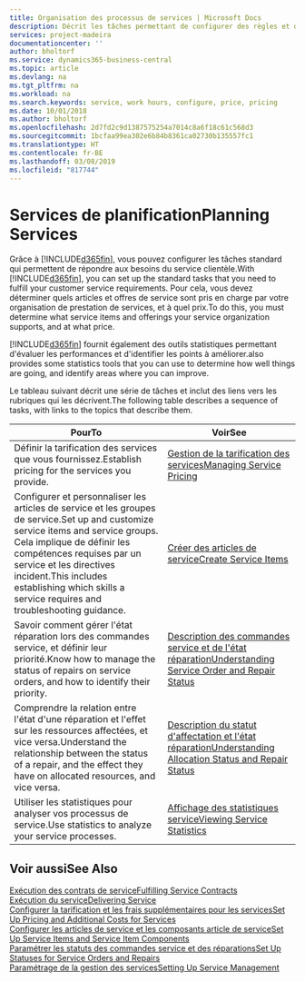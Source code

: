 ```yaml
---
title: Organisation des processus de services | Microsoft Docs
description: Décrit les tâches permettant de configurer des règles et des valeurs pour définir vos stratégies de services et vos processus de vente.
services: project-madeira
documentationcenter: ''
author: bholtorf
ms.service: dynamics365-business-central
ms.topic: article
ms.devlang: na
ms.tgt_pltfrm: na
ms.workload: na
ms.search.keywords: service, work hours, configure, price, pricing
ms.date: 10/01/2018
ms.author: bholtorf
ms.openlocfilehash: 2d7fd2c9d1387575254a7014c8a6f18c61c568d3
ms.sourcegitcommit: 1bcfaa99ea302e6b84b8361ca02730b135557fc1
ms.translationtype: HT
ms.contentlocale: fr-BE
ms.lasthandoff: 03/08/2019
ms.locfileid: "817744"
---
```

# <a name="planning-services"></a><span data-ttu-id="438d9-103">Services de planification</span><span class="sxs-lookup"><span data-stu-id="438d9-103">Planning Services</span></span>
<span data-ttu-id="438d9-104">Grâce à [!INCLUDE[d365fin](includes/d365fin_md.md)], vous pouvez configurer les tâches standard qui permettent de répondre aux besoins du service clientèle.</span><span class="sxs-lookup"><span data-stu-id="438d9-104">With [!INCLUDE[d365fin](includes/d365fin_md.md)], you can set up the standard tasks that you need to fulfill your customer service requirements.</span></span> <span data-ttu-id="438d9-105">Pour cela, vous devez déterminer quels articles et offres de service sont pris en charge par votre organisation de prestation de services, et à quel prix.</span><span class="sxs-lookup"><span data-stu-id="438d9-105">To do this, you must determine what service items and offerings your service organization supports, and at what price.</span></span>   

[!INCLUDE[d365fin](includes/d365fin_md.md)] <span data-ttu-id="438d9-106">fournit également des outils statistiques permettant d'évaluer les performances et d'identifier les points à améliorer.</span><span class="sxs-lookup"><span data-stu-id="438d9-106">also provides some statistics tools that you can use to determine how well things are going, and identify areas where you can improve.</span></span>
  
<span data-ttu-id="438d9-107">Le tableau suivant décrit une série de tâches et inclut des liens vers les rubriques qui les décrivent.</span><span class="sxs-lookup"><span data-stu-id="438d9-107">The following table describes a sequence of tasks, with links to the topics that describe them.</span></span>   
  
|<span data-ttu-id="438d9-108">**Pour**</span><span class="sxs-lookup"><span data-stu-id="438d9-108">**To**</span></span>|<span data-ttu-id="438d9-109">**Voir**</span><span class="sxs-lookup"><span data-stu-id="438d9-109">**See**</span></span>|  
|------------|-------------|  
|<span data-ttu-id="438d9-110">Définir la tarification des services que vous fournissez.</span><span class="sxs-lookup"><span data-stu-id="438d9-110">Establish pricing for the services you provide.</span></span>|[<span data-ttu-id="438d9-111">Gestion de la tarification des services</span><span class="sxs-lookup"><span data-stu-id="438d9-111">Managing Service Pricing</span></span>](service-service-price-management.md)|
|<span data-ttu-id="438d9-112">Configurer et personnaliser les articles de service et les groupes de service.</span><span class="sxs-lookup"><span data-stu-id="438d9-112">Set up and customize service items and service groups.</span></span> <span data-ttu-id="438d9-113">Cela implique de définir les compétences requises par un service et les directives incident.</span><span class="sxs-lookup"><span data-stu-id="438d9-113">This includes establishing which skills a service requires and troubleshooting guidance.</span></span>| [<span data-ttu-id="438d9-114">Créer des articles de service</span><span class="sxs-lookup"><span data-stu-id="438d9-114">Create Service Items</span></span>](service-how-to-create-service-items.md)|  
|<span data-ttu-id="438d9-115">Savoir comment gérer l'état réparation lors des commandes service, et définir leur priorité.</span><span class="sxs-lookup"><span data-stu-id="438d9-115">Know how to manage the status of repairs on service orders, and how to identify their priority.</span></span>|[<span data-ttu-id="438d9-116">Description des commandes service et de l'état réparation</span><span class="sxs-lookup"><span data-stu-id="438d9-116">Understanding Service Order and Repair Status</span></span>](service-service-order-status-and-repair-status.md)|  
|<span data-ttu-id="438d9-117">Comprendre la relation entre l'état d'une réparation et l'effet sur les ressources affectées, et vice versa.</span><span class="sxs-lookup"><span data-stu-id="438d9-117">Understand the relationship between the status of a repair, and the effect they have on allocated resources, and vice versa.</span></span>|[<span data-ttu-id="438d9-118">Description du statut d'affectation et l'état réparation</span><span class="sxs-lookup"><span data-stu-id="438d9-118">Understanding Allocation Status and Repair Status</span></span>](service-allocation-status-and-repair-status.md)|  
|<span data-ttu-id="438d9-119">Utiliser les statistiques pour analyser vos processus de service.</span><span class="sxs-lookup"><span data-stu-id="438d9-119">Use statistics to analyze your service processes.</span></span> | [<span data-ttu-id="438d9-120">Affichage des statistiques service</span><span class="sxs-lookup"><span data-stu-id="438d9-120">Viewing Service Statistics</span></span>](service-service-statistics.md) |

## <a name="see-also"></a><span data-ttu-id="438d9-121">Voir aussi</span><span class="sxs-lookup"><span data-stu-id="438d9-121">See Also</span></span>
[<span data-ttu-id="438d9-122">Exécution des contrats de service</span><span class="sxs-lookup"><span data-stu-id="438d9-122">Fulfilling Service Contracts</span></span>](service-fulfill-service-contracts.md)  
[<span data-ttu-id="438d9-123">Exécution du service</span><span class="sxs-lookup"><span data-stu-id="438d9-123">Delivering Service</span></span>](service-deliver-service.md)  
[<span data-ttu-id="438d9-124">Configurer la tarification et les frais supplémentaires pour les services</span><span class="sxs-lookup"><span data-stu-id="438d9-124">Set Up Pricing and Additional Costs for Services</span></span>](service-how-setup-service-costs-pricing.md)  
[<span data-ttu-id="438d9-125">Configurer les articles de service et les composants article de service</span><span class="sxs-lookup"><span data-stu-id="438d9-125">Set Up Service Items and Service Item Components</span></span>](service-how-setup-service-items.md)  
[<span data-ttu-id="438d9-126">Paramétrer les statuts des commandes service et des réparations</span><span class="sxs-lookup"><span data-stu-id="438d9-126">Set Up Statuses for Service Orders and Repairs</span></span>](service-order-repair-status.md)  
[<span data-ttu-id="438d9-127">Paramétrage de la gestion des services</span><span class="sxs-lookup"><span data-stu-id="438d9-127">Setting Up Service Management</span></span>](service-setup-service.md)  
